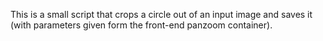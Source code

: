 This is a small script that crops a circle out of an input image and saves it (with parameters given form the front-end panzoom container).
